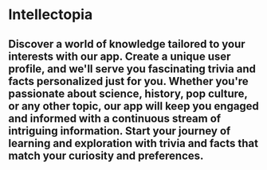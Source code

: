 # Intellectopia

## Discover a world of knowledge tailored to your interests with our app. Create a unique user profile, and we'll serve you fascinating trivia and facts personalized just for you. Whether you're passionate about science, history, pop culture, or any other topic, our app will keep you engaged and informed with a continuous stream of intriguing information. Start your journey of learning and exploration with trivia and facts that match your curiosity and preferences.
